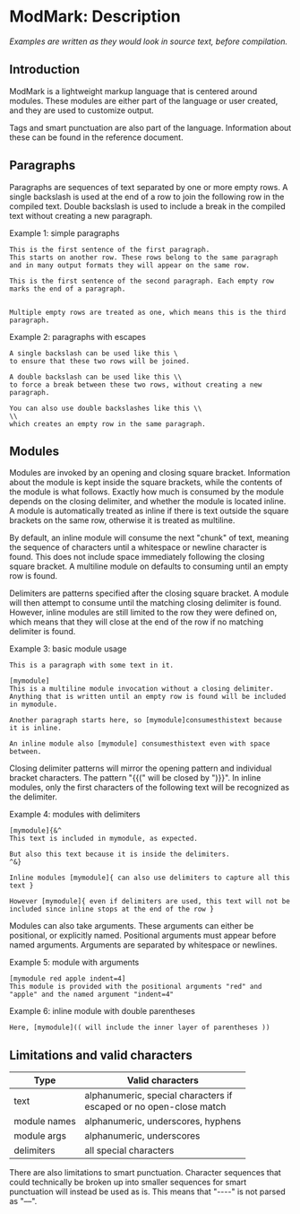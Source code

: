 
# ModMark: Description

*Examples are written as they would look in source text, before compilation.*

## Introduction

ModMark is a lightweight markup language that is centered around modules. These modules are either part of the language or user created, and they are used to customize output.

Tags and smart punctuation are also part of the language. Information about these can be found in the reference document.

## Paragraphs

Paragraphs are sequences of text separated by one or more empty rows. A single backslash is used at the end of a row to join the following row in the compiled text. Double backslash is used to include a break in the compiled text without creating a new paragraph.

Example 1: simple paragraphs

    This is the first sentence of the first paragraph.
    This starts on another row. These rows belong to the same paragraph and in many output formats they will appear on the same row.

    This is the first sentence of the second paragraph. Each empty row marks the end of a paragraph.


    Multiple empty rows are treated as one, which means this is the third paragraph.

Example 2: paragraphs with escapes

    A single backslash can be used like this \
    to ensure that these two rows will be joined.

    A double backslash can be used like this \\
    to force a break between these two rows, without creating a new paragraph.

    You can also use double backslashes like this \\
    \\
    which creates an empty row in the same paragraph.

## Modules

Modules are invoked by an opening and closing square bracket. Information about the module is kept inside the square brackets, while the contents of the module is what follows. Exactly how much is consumed by the module depends on the closing delimiter, and whether the module is located inline. A module is automatically treated as inline if there is text outside the square brackets on the same row, otherwise it is treated as multiline.

By default, an inline module will consume the next "chunk" of text, meaning the sequence of characters until a whitespace or newline character is found. This does not include space immediately following the closing square bracket. A multiline module on defaults to consuming until an empty row is found.

Delimiters are patterns specified after the closing square bracket. A module will then attempt to consume until the matching closing delimiter is found. However, inline modules are still limited to the row they were defined on, which means that they will close at the end of the row if no matching delimiter is found.

Example 3: basic module usage

    This is a paragraph with some text in it.

    [mymodule]
    This is a multiline module invocation without a closing delimiter.
    Anything that is written until an empty row is found will be included in mymodule.

    Another paragraph starts here, so [mymodule]consumesthistext because it is inline.

    An inline module also [mymodule] consumesthistext even with space between.

Closing delimiter patterns will mirror the opening pattern and individual bracket characters. The pattern "{{(" will be closed by ")}}". In inline modules, only the first characters of the following text will be recognized as the delimiter.

Example 4: modules with delimiters

    [mymodule]{&^
    This text is included in mymodule, as expected.

    But also this text because it is inside the delimiters.
    ^&}

    Inline modules [mymodule]{ can also use delimiters to capture all this text }
    
    However [mymodule]{ even if delimiters are used, this text will not be included since inline stops at the end of the row }

Modules can also take arguments. These arguments can either be positional, or explicitly named. Positional arguments must appear before named arguments. Arguments are separated by whitespace or newlines.

Example 5: module with arguments

    [mymodule red apple indent=4]
    This module is provided with the positional arguments "red" and "apple" and the named argument "indent=4"

Example 6: inline module with double parentheses

    Here, [mymodule](( will include the inner layer of parentheses ))

## Limitations and valid characters

Type | Valid characters
---          | ---
text         | alphanumeric, special characters if <br> escaped or no open-close match
module names | alphanumeric, underscores, hyphens
module args  | alphanumeric, underscores
delimiters   | all special characters

There are also limitations to smart punctuation. Character sequences that could technically be broken up into smaller sequences for smart punctuation will instead be used as is. This means that "----" is not parsed as "&ndash;&ndash;". 
